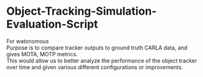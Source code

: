 # Object-Tracking-Simulation-Evaluation-Script

For watonomous\
Purpose is to compare tracker outputs to ground truth CARLA data, and gives MOTA, MOTP metrics.\
This would allow us to better analyze the performance of the object tracker over time and given various different configurations or improvements.
